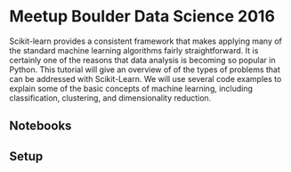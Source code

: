 # Meetup Boulder Data Science 2016

Scikit-learn provides a consistent framework that makes applying many of the standard machine learning algorithms fairly straightforward. It is certainly one of the reasons that data analysis is becoming so popular in Python.  This tutorial will give an overview of of the types of problems that can be addressed with Scikit-Learn. We will use several code examples to explain some of the basic concepts of machine learning, including classification, clustering, and dimensionality reduction.

## Notebooks

## Setup
